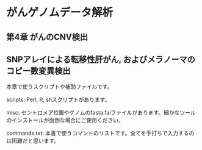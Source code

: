 # がんゲノムデータ解析
## 第4章 がんのCNV検出
## SNPアレイによる転移性肝がん, およびメラノーマのコピー数変異検出

本章で使うスクリプトや補助ファイルです。

scripts:
Perl, R, shスクリプトがあります。

misc:
セントロメア位置やゲノムのfasta.faiファイルがあります。細かなツールのインストールが面倒な場合にご使用ください。

commands.txt:
本書で使うコマンドのリストです。全てを手打ちで入力するのは困難だと思います。
